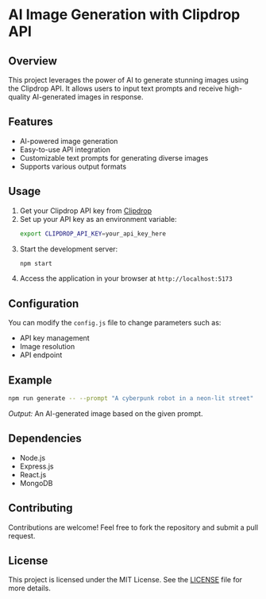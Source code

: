 # AI Image Generation with Clipdrop API

## Overview
This project leverages the power of AI to generate stunning images using the Clipdrop API. It allows users to input text prompts and receive high-quality AI-generated images in response.

## Features
- AI-powered image generation
- Easy-to-use API integration
- Customizable text prompts for generating diverse images
- Supports various output formats


## Usage
1. Get your Clipdrop API key from [Clipdrop](https://clipdrop.co/)
2. Set up your API key as an environment variable:
   ```sh
   export CLIPDROP_API_KEY=your_api_key_here
   ```
3. Start the development server:
   ```sh
   npm start
   ```
4. Access the application in your browser at `http://localhost:5173`

## Configuration
You can modify the `config.js` file to change parameters such as:
- API key management
- Image resolution
- API endpoint

## Example
```sh
npm run generate -- --prompt "A cyberpunk robot in a neon-lit street"
```
_Output:_ An AI-generated image based on the given prompt.

## Dependencies
- Node.js
- Express.js
- React.js
- MongoDB

## Contributing
Contributions are welcome! Feel free to fork the repository and submit a pull request.

## License
This project is licensed under the MIT License. See the [LICENSE](LICENSE) file for more details.

